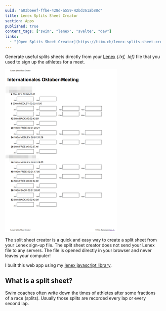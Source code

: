 ```yaml
---
uuid: "a03b6eef-ffbe-428d-a559-42bd361ab88c"
title: Lenex Splits Sheet Creator
section: Apps
published: true
content_tags: ["swim", "lenex", "svelte", "dev"]
links:
  - "[Open Splits Sheet Creator](https://tiim.ch/lenex-splits-sheet-creator/)"
---
```


Generate useful splits sheets directly from your [Lenex](https://de.wikipedia.org/wiki/Lenex) _(.lxf, .lef)_ file that you used to sign up the athletes for a meet.

![Screenshot of a split sheet](/assets/lenex-splits-sheet-creator.png)

The split sheet creator is a quick and easy way to create a split sheet from your Lenex sign-up file.
The split sheet creator does not send your Lenex file to any servers. The file is opened directly in your browser and never leaves your computer!

I built this web app using my [lenex javascript library](https://www.npmjs.com/package/js-lenex).

## What is a split sheet?

Swim coaches often write down the times of athletes after some fractions of a race (splits). Usually those splits are recorded every lap or every second lap.

